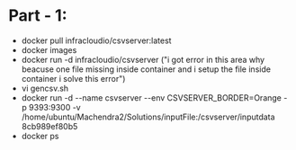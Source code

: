 Part - 1:
=========

- docker pull infracloudio/csvserver:latest
- docker images
- docker run -d infracloudio/csvserver ("i got error in this area why beacuse one file missing inside container and i setup the file inside container i solve this error")
- vi gencsv.sh
- docker run -d --name csvserver --env CSVSERVER_BORDER=Orange -p 9393:9300 -v /home/ubuntu/Machendra2/Solutions/inputFile:/csvserver/inputdata 8cb989ef80b5
- docker ps
